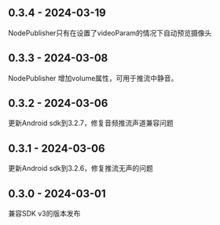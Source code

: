## 0.3.4 - 2024-03-19
NodePublisher只有在设置了videoParam的情况下自动预览摄像头

## 0.3.3 - 2024-03-08
NodePublisher 增加volume属性，可用于推流中静音。

## 0.3.2 - 2024-03-06
更新Android sdk到3.2.7，修复音频推流声道兼容问题

## 0.3.1 - 2024-03-06
更新Android sdk到3.2.6，修复推流无声的问题

## 0.3.0 - 2024-03-01
兼容SDK v3的版本发布
